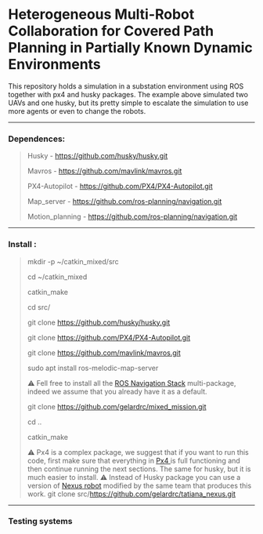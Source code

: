 # Heterogeneous Multi-Robot Collaboration for Covered Path Planning in Partially Known Dynamic Environments

This repository holds a simulation in a substation environment using ROS together with px4 and husky packages. The example above simulated two UAVs and one husky, but its pretty simple to escalate the simulation to use more agents or even to change the robots.

______________________________________________________________________
### Dependences: 

> Husky - https://github.com/husky/husky.git
>
> Mavros - https://github.com/mavlink/mavros.git
>
> PX4-Autopilot - https://github.com/PX4/PX4-Autopilot.git 
> 
> Map_server - https://github.com/ros-planning/navigation.git
> 
> Motion_planning - https://github.com/ros-planning/navigation.git
_______________________________________________________________________
### Install :

> mkdir -p ~/catkin_mixed/src
> 
> cd ~/catkin_mixed
> 
> catkin_make
> 
> cd src/
> 
> git clone  https://github.com/husky/husky.git
> 
> git clone  https://github.com/PX4/PX4-Autopilot.git
>
> git clone https://github.com/mavlink/mavros.git
>
> sudo apt install ros-melodic-map-server
> 
> ⚠️  Fell free to install all the <a href="https://github.com/ros-planning/navigation.git">ROS Navigation Stack</a> multi-package, indeed we assume that you already have it as a default.
>
> git clone https://github.com/gelardrc/mixed_mission.git
>
> cd ..
>
> catkin_make
>
> ⚠️  Px4 is a complex package, we suggest that if you want to run this code, first make sure that everything in <a href="https://docs.px4.io/main/en/dev_setup/getting_started.html"> Px4 </a> is full functioning and then continue running the next sections. The same for husky, but it is much easier to install.
> ⚠️ Instead of Husky package you can use a version of <a href="https://github.com/RBinsonB/nexus_4wd_mecanum_simulator.git">Nexus robot</a> modified by the same team that produces this work.
> git clone src/https://github.com/gelardrc/tatiana_nexus.git

__________________________________________________________________________

### Testing systems




